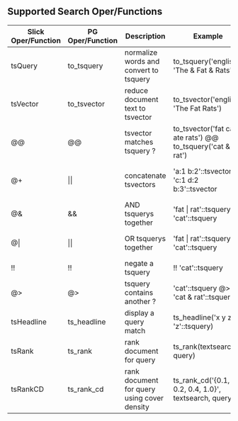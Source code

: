 Supported Search Oper/Functions
-------------------------------

| Slick Oper/Function | PG Oper/Function |       Description                |                Example                 |   Result    |
| ------------------- | ---------------- | -------------------------------- | -------------------------------------- | ----------- |
| tsQuery             | to_tsquery       | normalize words and convert to tsquery | to_tsquery('english', 'The & Fat & Rats') | 'fat' & 'rat' |
| tsVector            | to_tsvector      | reduce document text to tsvector | to_tsvector('english', 'The Fat Rats') | 'fat':2 'rat':3 |
| @@                  | @@               | tsvector matches tsquery ?       | to_tsvector('fat cats ate rats') @@ to_tsquery('cat & rat') | t |
| @+                  | &#124;&#124;     | concatenate tsvectors            | 'a:1 b:2'::tsvector &#124;&#124; 'c:1 d:2 b:3'::tsvector | 'a':1 'b':2,5 'c':3 'd':4 |
| @&                  | &&               | AND tsquerys together            | 'fat &#124; rat'::tsquery && 'cat'::tsquery | ( 'fat' &#124; 'rat' ) & 'cat' |
| @&#124;             | &#124;&#124;     | OR tsquerys together             | 'fat &#124; rat'::tsquery &#124;&#124; 'cat'::tsquery | ( 'fat' &#124; 'rat' ) &#124; 'cat' |
| !!                  | !!               | negate a tsquery                 | !! 'cat'::tsquery                      | !'cat'      |
| @>                  | @>               | tsquery contains another ?       | 'cat'::tsquery @> 'cat & rat'::tsquery |     f       |
| tsHeadline          | ts_headline      | display a query match            | ts_headline('x y z', 'z'::tsquery)     | x y <b>z</b>|
| tsRank              | ts_rank          | rank document for query          | ts_rank(textsearch, query)             | 0.818       |
| tsRankCD            | ts_rank_cd       | rank document for query using cover density | ts_rank_cd('{0.1, 0.2, 0.4, 1.0}', textsearch, query) | 2.01317  |
